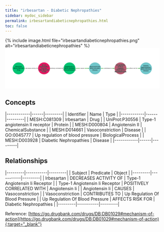 ```yaml
---
title: "irbesartan - Diabetic Nephropathies"
sidebar: mydoc_sidebar
permalink: irbesartandiabeticnephropathies.html
toc: false 
---
```


{% include image.html file="irbesartandiabeticnephropathies.png" alt="irbesartandiabeticnephropathies" %}![Path Visualization](/images/irbesartandiabeticnephropathies.png)

## Concepts

|------------|------|---------|
| Identifier | Name | Type    |
|------------|------|---------|
| MESH:C081309 | Irbesartan | Drug |
| UniProt:P30556 | Type-1 angiotensin II receptor | Protein |
| MESH:D000804 | Angiotensin II | ChemicalSubstance |
| MESH:D014661 | Vasoconstriction | Disease |
| GO:0045777 | Up regulation of blood pressure | BiologicalProcess |
| MESH:D003928 | Diabetic Nephropathies | Disease |
|------------|------|---------|

## Relationships

|---------|-----------|---------|
| Subject | Predicate | Object  |
|---------|-----------|---------|
| Irbesartan | DECREASES ACTIVITY OF | Type-1 Angiotensin Ii Receptor |
| Type-1 Angiotensin Ii Receptor | POSITIVELY CORRELATED WITH | Angiotensin Ii |
| Angiotensin Ii | CAUSES | Vasoconstriction |
| Vasoconstriction | CONTRIBUTES TO | Up Regulation Of Blood Pressure |
| Up Regulation Of Blood Pressure | AFFECTS RISK FOR | Diabetic Nephropathies |
|---------|-----------|---------|

Reference: [https://go.drugbank.com/drugs/DB:DB01029#mechanism-of-action](https://go.drugbank.com/drugs/DB:DB01029#mechanism-of-action){:target="_blank"}
